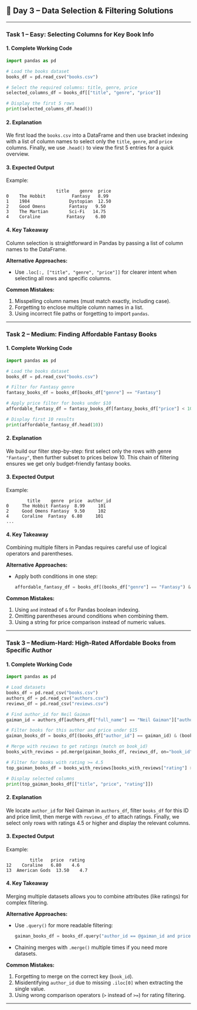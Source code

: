 ## 📝 Day 3 – Data Selection & Filtering Solutions

---

### Task 1 – Easy: Selecting Columns for Key Book Info

#### 1. Complete Working Code
```python
import pandas as pd

# Load the books dataset
books_df = pd.read_csv("books.csv")

# Select the required columns: title, genre, price
selected_columns_df = books_df[["title", "genre", "price"]]

# Display the first 5 rows
print(selected_columns_df.head())
```

#### 2. Explanation
We first load the `books.csv` into a DataFrame and then use bracket indexing with a list of column names to select only the `title`, `genre`, and `price` columns. Finally, we use `.head()` to view the first 5 entries for a quick overview.

#### 3. Expected Output
Example:
```
                   title    genre  price
0    The Hobbit          Fantasy   8.99
1    1984               Dystopian  12.50
2    Good Omens         Fantasy   9.50
3    The Martian        Sci-Fi   14.75
4    Coraline          Fantasy    6.80
```

#### 4. Key Takeaway
Column selection is straightforward in Pandas by passing a list of column names to the DataFrame.

**Alternative Approaches:**
- Use `.loc[:, ["title", "genre", "price"]]` for clearer intent when selecting all rows and specific columns.

**Common Mistakes:**
1. Misspelling column names (must match exactly, including case).
2. Forgetting to enclose multiple column names in a list.
3. Using incorrect file paths or forgetting to import `pandas`.

---

### Task 2 – Medium: Finding Affordable Fantasy Books

#### 1. Complete Working Code
```python
import pandas as pd

# Load the books dataset
books_df = pd.read_csv("books.csv")

# Filter for Fantasy genre
fantasy_books_df = books_df[books_df["genre"] == "Fantasy"]

# Apply price filter for books under $10
affordable_fantasy_df = fantasy_books_df[fantasy_books_df["price"] < 10]

# Display first 10 results
print(affordable_fantasy_df.head(10))
```

#### 2. Explanation
We build our filter step-by-step: first select only the rows with genre `"Fantasy"`, then further subset to prices below 10. This chain of filtering ensures we get only budget-friendly fantasy books.

#### 3. Expected Output
Example:
```
        title    genre  price  author_id
0     The Hobbit Fantasy  8.99     101
2     Good Omens Fantasy  9.50     102
4     Coraline  Fantasy  6.80     101
...
```

#### 4. Key Takeaway
Combining multiple filters in Pandas requires careful use of logical operators and parentheses.

**Alternative Approaches:**
- Apply both conditions in one step:
  ```python
  affordable_fantasy_df = books_df[(books_df["genre"] == "Fantasy") & (books_df["price"] < 10)]
  ```

**Common Mistakes:**
1. Using `and` instead of `&` for Pandas boolean indexing.
2. Omitting parentheses around conditions when combining them.
3. Using a string for price comparison instead of numeric values.

---

### Task 3 – Medium-Hard: High-Rated Affordable Books from Specific Author

#### 1. Complete Working Code
```python
import pandas as pd

# Load datasets
books_df = pd.read_csv("books.csv")
authors_df = pd.read_csv("authors.csv")
reviews_df = pd.read_csv("reviews.csv")

# Find author_id for Neil Gaiman
gaiman_id = authors_df[authors_df["full_name"] == "Neil Gaiman"]["author_id"].iloc[0]

# Filter books for this author and price under $15
gaiman_books_df = books_df[(books_df["author_id"] == gaiman_id) & (books_df["price"] < 15)]

# Merge with reviews to get ratings (match on book_id)
books_with_reviews = pd.merge(gaiman_books_df, reviews_df, on="book_id", how="inner")

# Filter for books with rating >= 4.5
top_gaiman_books_df = books_with_reviews[books_with_reviews["rating"] >= 4.5]

# Display selected columns
print(top_gaiman_books_df[["title", "price", "rating"]])
```

#### 2. Explanation
We locate `author_id` for Neil Gaiman in `authors_df`, filter `books_df` for this ID and price limit, then merge with `reviews_df` to attach ratings. Finally, we select only rows with ratings 4.5 or higher and display the relevant columns.

#### 3. Expected Output
Example:
```
         title   price  rating
12    Coraline   6.80    4.6
13  American Gods  13.50    4.7
```

#### 4. Key Takeaway
Merging multiple datasets allows you to combine attributes (like ratings) for complex filtering.

**Alternative Approaches:**
- Use `.query()` for more readable filtering:
  ```python
  gaiman_books_df = books_df.query("author_id == @gaiman_id and price < 15")
  ```
- Chaining merges with `.merge()` multiple times if you need more datasets.

**Common Mistakes:**
1. Forgetting to merge on the correct key (`book_id`).
2. Misidentifying `author_id` due to missing `.iloc[0]` when extracting the single value.
3. Using wrong comparison operators (`>` instead of `>=`) for rating filtering.

---